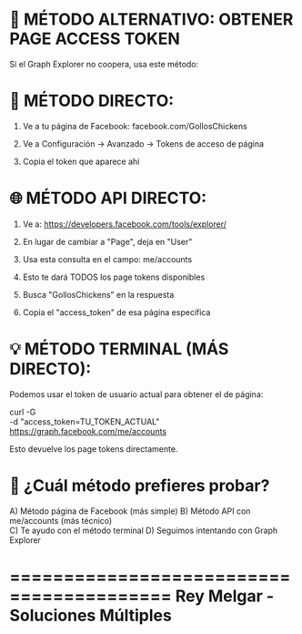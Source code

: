 🔧 MÉTODO ALTERNATIVO: OBTENER PAGE ACCESS TOKEN
===============================================

Si el Graph Explorer no coopera, usa este método:

📱 MÉTODO DIRECTO:
==================

1. Ve a tu página de Facebook: facebook.com/GollosChickens

2. Ve a Configuración → Avanzado → Tokens de acceso de página

3. Copia el token que aparece ahí

🌐 MÉTODO API DIRECTO:
=====================

1. Ve a: https://developers.facebook.com/tools/explorer/

2. En lugar de cambiar a "Page", deja en "User"

3. Usa esta consulta en el campo:
   me/accounts

4. Esto te dará TODOS los page tokens disponibles

5. Busca "GollosChickens" en la respuesta

6. Copia el "access_token" de esa página específica

💡 MÉTODO TERMINAL (MÁS DIRECTO):
================================

Podemos usar el token de usuario actual para obtener el de página:

curl -G \
  -d "access_token=TU_TOKEN_ACTUAL" \
  https://graph.facebook.com/me/accounts

Esto devuelve los page tokens directamente.

🎯 ¿Cuál método prefieres probar?
===============================

A) Método página de Facebook (más simple)
B) Método API con me/accounts (más técnico)  
C) Te ayudo con el método terminal
D) Seguimos intentando con Graph Explorer

=========================================
Rey Melgar - Soluciones Múltiples
=========================================